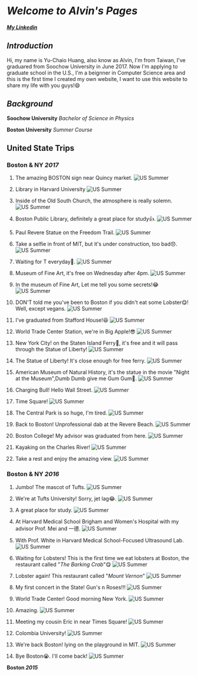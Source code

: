 # _**Welcome to Alvin's Pages**_
_**[My Linkedin](https://www.linkedin.com/in/y-c-huang1995)**_

## _Introduction_
Hi, my name is Yu-Chaio Huang, also know as Alvin, I'm from Taiwan, I've graduared from Soochow University in June 2017. Now I'm applying to graduate school in the U.S., I'm a beignner in Computer Science area and this is the first time I created my own website, I want to use this website to share my life with you guys!:smile:

## _Background_
**Soochow University** _Bachelor of Science in Physics_

**Boston University** _Summer Course_



## United State Trips
### **Boston & NY _2017_**

1. The amazing BOSTON sign near Quincy market.
![US Summer](/images/IMG_7210.JPG)

2. Library in Harvard University
![US Summer](/images/IMG_5729.JPG)

3. Inside of the Old South Church, the atmosphere is really solemn.
![US Summer](/images/IMG_5955.JPG)

4. Boston Public Library, definitely a great place for study:thumbsup:.
![US Summer](/images/IMG_5973.JPG)

5. Paul Revere Statue on the Freedom Trail.
![US Summer](/images/IMG_6031.JPG)

6. Take a selfie in front of MIT, but it's under construction, too bad:disappointed:.  
![US Summer](/images/IMG_4568.JPG)

7. Waiting for T everyday:monorail:.
![US Summer](/images/IMG_6131.JPG)

8. Museum of Fine Art, it's free on Wednesday after 4pm.
![US Summer](/images/IMG_6141.JPG)

9. In the museum of Fine Art, Let me tell you some secrets!:joy:
![US Summer](/images/IMG_4767.JPG)

10. DON'T told me you've been to Boston if you didn't eat some Lobster:yum:! Well, except vegans.
![US Summer](/images/IMG_6202.JPG)

11. I've graduated from Stafford House!:laughing:
![US Summer](/images/IMG_6247.JPG)

12. World Trade Center Station, we're in Big Apple!:sunglasses:
![US Summer](/images/IMG_6607.JPG)

13. New York City! on the Staten Island Ferry:ship:, it's free and it will pass through the Statue of Liberty!
![US Summer](/images/IMG_6672.JPG)

14. The Statue of Liberty! It's close enough for free ferry.
![US Summer](/images/IMG_6687.JPG)

15. American Museum of Natural History, it's the statue in the movie "Night at the Museum",Dumb Dumb give me Gum Gum:moyai:.
![US Summer](/images/IMG_6740.JPG)

16. Charging Bull! Hello Wall Street.
![US Summer](/images/IMG_6862.JPG)

17. Time Square!
![US Summer](/images/IMG_5394.JPG)

18. The Central Park is so huge, I'm tired.
![US Summer](/images/IMG_5482.JPG)

19. Back to Boston! Unprofessional dab at the Revere Beach.
![US Summer](/images/IMG_6971.JPG)

20. Boston College! My advisor was graduated from here.
![US Summer](/images/IMG_7069.JPG)

21. Kayaking on the Charles River!
![US Summer](/images/IMG_7125.JPG)

22. Take a rest and enjoy the amazing view.
![US Summer](/images/IMG_7148.JPG)

### **Boston & NY _2016_**
1. Jumbo! The mascot of Tufts.
![US Summer](/images/IMG_3877.jpeg)

2. We're at Tufts University! Sorry, jet lag:joy:.
![US Summer](/images/IMG_3880.jpeg)

3. A great place for study.
![US Summer](/images/IMG_4246.jpeg)

4. At Harvard Medical School Brigham and Women's Hospital with my advisor Prof. Mei and 一德.
![US Summer](/images/IMG_8706.JPG)

5. With Prof. White in Harvard Medical School-Focused Ultrasound Lab.
![US Summer](/images/IMG_8823.JPG)

6. Waiting for Lobsters! This is the first time we eat lobsters at Boston, the restaurant called "_The Barking Crab_":yum:
![US Summer](/images/IMG_0179.jpg)

7. Lobster again! This restaurant called "_Mount Vernon_"
![US Summer](/images/IMG_0425.jpg)

8. My first concert in the State! Gun's n Roses!!!
![US Summer](/images/IMG_0264.jpg)

9. World Trade Center! Good morning New York.
![US Summer](/images/IMG_8711.JPG)

10. Amazing.
![US Summer](/images/IMG_8710.JPG)

11. Meeting my cousin Eric in near Times Square!
![US Summer](/images/IMG_8724.JPG)

12. Colombia University!
![US Summer](/images/IMG_0389.jpg)

13. We're back Boston! lying on the playground in MIT.
![US Summer](/images/IMG_8651.JPG)

14. Bye Boston:sob:. I'll come back!
![US Summer](/images/IMG_8840.JPG)

**Boston _2015_**